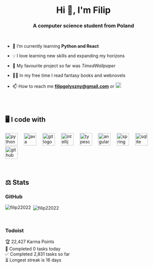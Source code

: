 <h1 align="center">Hi 👋, I'm Filip</h1>
<h3 align="center">A computer science student from Poland</h3>

<br/>

- 🌱 I’m currently learning **Python and React**
- 💡 I love learning new skills and expanding my horizons
- 🌅 My favourite project so far was *TimedWallpaper*
- 🧙‍♂️ In my free time I read fantasy books and webnovels

- 📫 How to reach me **filipgolyszny@gmail.com** or <a href='https://www.linkedin.com/in/filip-go%C5%82yszny/'><img alt="linkedin" src="https://cdn.jsdelivr.net/gh/devicons/devicon/icons/linkedin/linkedin-original.svg" height='18px'/></a>

<br/>

<br/>
<h2 align="left">🖥️ I code with</h2>

###

<div align="left">
  <img src="https://cdn.jsdelivr.net/gh/devicons/devicon/icons/python/python-original.svg" height="40" alt="python logo"  />
  <img width="12" />
  <img src="https://cdn.jsdelivr.net/gh/devicons/devicon/icons/java/java-original.svg" height="40" alt="java logo"  />
  <img width="12" />
  <img src="https://cdn.jsdelivr.net/gh/devicons/devicon/icons/git/git-original.svg" height="40" alt="git logo"  />
  <img width="12" />
  <img src="https://cdn.jsdelivr.net/gh/devicons/devicon/icons/intellij/intellij-original.svg" height="40" alt="intellij logo"  />
  <img width="12" />
  <img src="https://cdn.jsdelivr.net/gh/devicons/devicon/icons/typescript/typescript-original.svg" height="40" alt="typescript logo"  />
  <img width="12" />
  <img src="https://cdn.jsdelivr.net/gh/devicons/devicon/icons/angularjs/angularjs-original.svg" height="40" alt="angularjs logo"  />
  <img width="12" />
  <img src="https://cdn.jsdelivr.net/gh/devicons/devicon/icons/spring/spring-original.svg" height="40" alt="spring logo"  />
  <img width="12" />
  <img src="https://cdn.jsdelivr.net/gh/devicons/devicon/icons/sqlite/sqlite-original.svg" height="40" alt="sqlite logo"  />
  <img width="12" />
  <img src="https://cdn.jsdelivr.net/gh/devicons/devicon/icons/github/github-original.svg" height="40" alt="github logo"  />
</div>

<br/>
<br/>

## ⚖️ Stats

### GitHub
<p><img align="left" src="https://github-readme-stats.vercel.app/api/top-langs?username=filip22022&show_icons=true&locale=en&layout=compact" alt="filip22022" /></p>

<p>&nbsp;<img align="center" src="https://github-readme-stats.vercel.app/api?username=filip22022&show_icons=true&locale=en" alt="filip22022" /></p>

<br/>

### Todoist

<!-- TODO-IST:START -->
🏆  22,427 Karma Points           
🌸  Completed 0 tasks today           
✅  Completed 2,831 tasks so far           
⏳  Longest streak is 16 days
<!-- TODO-IST:END -->
